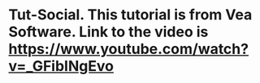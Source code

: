# Tut-Social. This tutorial is from Vea Software. Link to the video is https://www.youtube.com/watch?v=_GFibINgEvo
